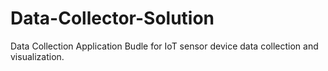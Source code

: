 # Data-Collector-Solution
Data Collection Application Budle for IoT sensor device data collection and visualization.
